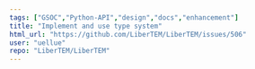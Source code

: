 ```yaml
---
tags: ["GSOC","Python-API","design","docs","enhancement"]
title: "Implement and use type system"
html_url: "https://github.com/LiberTEM/LiberTEM/issues/506"
user: "uellue"
repo: "LiberTEM/LiberTEM"
---
```


